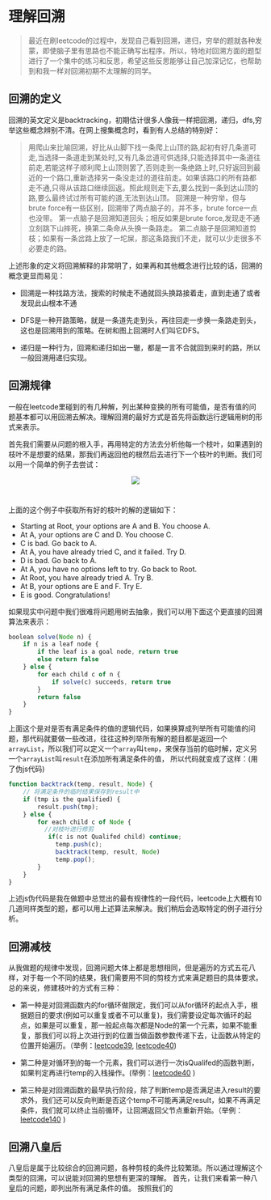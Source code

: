 # 理解回溯

> 最近在刷leetcode的过程中，发现自己看到回溯，递归，穷举的题就各种发蒙，即使脑子里有思路也不能正确写出程序。所以，特地对回溯方面的题型进行了一个集中的练习和反思，希望这些反思能够让自己加深记忆，也帮助到和我一样对回溯初期不太理解的同学。

## 回溯的定义
回溯的英文定义是backtracking，初期估计很多人像我一样把回溯，递归，dfs,穷举这些概念辨别不清。在网上搜集概念时，看到有人总结的特别好：

>用爬山来比喻回溯，好比从山脚下找一条爬上山顶的路,起初有好几条道可走,当选择一条道走到某处时,又有几条岔道可供选择,只能选择其中一条道往前走,若能这样子顺利爬上山顶则罢了,否则走到一条绝路上时,只好返回到最近的一个路口,重新选择另一条没走过的道往前走。如果该路口的所有路都走不通,只得从该路口继续回返。照此规则走下去,要么找到一条到达山顶的路,要么最终试过所有可能的道,无法到达山顶。
回溯是一种穷举，但与brute force有一些区别，回溯带了两点脑子的，并不多，brute force一点也没带。
第一点脑子是回溯知道回头；相反如果是brute force,发现走不通立刻跳下山摔死，换第二条命从头换一条路走。
第二点脑子是回溯知道剪枝；如果有一条岔路上放了一坨屎，那这条路我们不走，就可以少走很多不必要走的路。

上述形象的定义将回溯解释的非常明了，如果再和其他概念进行比较的话，回溯的概念更显而易见：

- 回溯是一种找路方法，搜索的时候走不通就回头换路接着走，直到走通了或者发现此山根本不通

- DFS是一种开路策略，就是一条道先走到头，再往回走一步换一条路走到头，这也是回溯用到的策略。在树和图上回溯时人们叫它DFS。

- 递归是一种行为，回溯和递归如出一辙，都是一言不合就回到来时的路，所以一般回溯用递归实现。


## 回溯规律


一般在leetcode里碰到的有几种解，列出某种变换的所有可能值，是否有值的问题基本都可以用回溯去解决。理解回溯的最好方式是首先将函数运行逻辑用树的形式来表示。

首先我们需要从问题的根入手，再用特定的方法去分析他每一个枝叶，如果遇到的枝叶不是想要的结果，那我们再返回他的根然后去进行下一个枝叶的判断。我们可以用一个简单的例子去尝试：

<div style="text-align: center; margin-bottom: 40px">
<img src="https://www.cis.upenn.edu/~matuszek/cit594-2012/Pages/backtracking_files/treesearch.gif"/>
</div>

上面的这个例子中获取所有好的枝叶的解的逻辑如下：
- Starting at Root, your options are A and B. You choose A.
- At A, your options are C and D. You choose C.
- C is bad. Go back to A.
- At A, you have already tried C, and it failed. Try D.
- D is bad. Go back to A.
- At A, you have no options left to try. Go back to Root.
- At Root, you have already tried A. Try B.
- At B, your options are E and F. Try E.
- E is good. Congratulations!


如果现实中问题中我们很难将问题用树去抽象，我们可以用下面这个更直接的回溯算法来表示：

``` js
boolean solve(Node n) {
    if n is a leaf node {
        if the leaf is a goal node, return true
        else return false
    } else {
        for each child c of n {
            if solve(c) succeeds, return true
        }
        return false
    }
}
```

上面这个是对是否有满足条件的值的逻辑代码，如果换算成列举所有可能值的问题，那代码就要做一些改进，往往这种列举所有解的题目都是返回一个`arrayList`，所以我们可以定义一个`array`叫`temp`，来保存当前的临时解，定义另一个`arrayList`叫`result`在添加所有满足条件的值，
所以代码就变成了这样：(用了伪js代码)


``` js
function backtrack(temp, result, Node) {
    // 将满足条件的临时结果保存到result中
    if (tmp is the qualified) {
        result.push(tmp);
    } else {
        for each child c of Node {
          //对枝叶进行修剪
           if(c is not Qualifed child) continue;
             temp.push(c);
             backtrack(temp, result, Node)
             temp.pop();
        }
    }
}
```
上述js伪代码是我在做题中总觉出的最有规律性的一段代码，leetcode上大概有10几道同样类型的题，都可以用上述算法来解决。我们稍后会选取特定的例子进行分析。

## 回溯减枝
从我做题的规律中发现，回溯问题大体上都是思想相同，但是遍历的方式五花八样，对于每一个不同的结果，我们需要用不同的剪枝方式来满足题目的具体要求。总的来说，修建枝叶的方式有三种：

-  第一种是对回溯函数内的for循环做限定，我们可以从for循环的起点入手，根据题目的要求(例如可以重复或者不可以重复)，我们需要设定每次循环的起点，如果是可以重复，那一般起点每次都是Node的第一个元素，如果不能重复，那我们可以将上次进行到的位置当做函数参数传递下去，让函数从特定的位置开始遍历。（举例：[leetcode39](./39_combination-sum_leetcode.md), [leetcode40](./40_combination-sum-ii_leetcode.md))

- 第二种是对循环到的每一个元素，我们可以进行一次isQualifed的函数判断，如果判定再进行temp的入栈操作。(举例：[leetcode40](./40_combination-sum-ii_leetcode.md) )

- 第三种是对回溯函数的最早执行阶段，除了判断temp是否满足进入result的要求外，我们还可以反向判断是否这个temp不可能再满足result，如果不再满足条件，我们就可以终止当前循环，让回溯返回父节点重新开始。（举例：[leetcode140](./140_word-break-ii_leetcode.md) )


## 回溯八皇后

八皇后是属于比较综合的回溯问题，各种剪枝的条件比较繁琐。所以通过理解这个类型的回溯，可以说能对回溯的思想有更深的理解。
首先，让我们来看第一种八皇后的问题，即列出所有满足条件的值。
按照我们的
